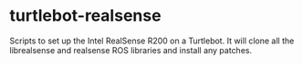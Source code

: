 # turtlebot-realsense
Scripts to set up the Intel RealSense R200 on a Turtlebot. It will clone all the librealsense and realsense ROS libraries and install any patches.
